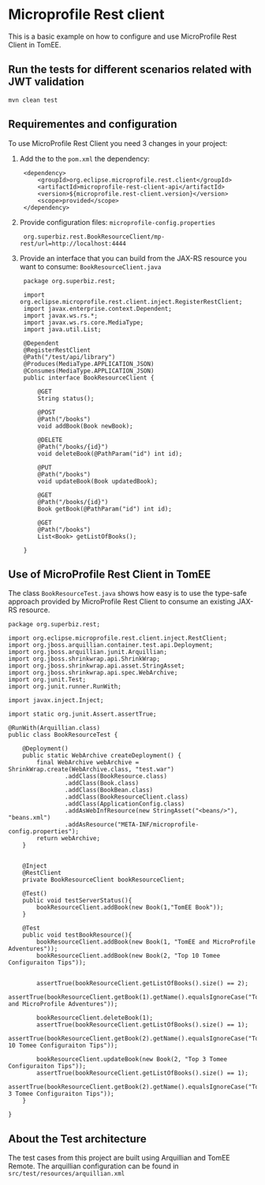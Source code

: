 # Microprofile Rest client
This is a basic example on how to configure and use MicroProfile Rest Client in TomEE.

## Run the tests for different scenarios related with JWT validation

    mvn clean test 

## Requirementes and configuration

To use MicroProfile Rest Client you need 3 changes in your project:

1) Add the to the `pom.xml` the dependency:

        <dependency>
            <groupId>org.eclipse.microprofile.rest.client</groupId>
            <artifactId>microprofile-rest-client-api</artifactId>
            <version>${microprofile.rest-client.version}</version>
            <scope>provided</scope>
        </dependency>

2) Provide configuration files: `microprofile-config.properties`

        org.superbiz.rest.BookResourceClient/mp-rest/url=http://localhost:4444

3) Provide an interface that you can build from the JAX-RS resource you want to consume: `BookResourceClient.java`
    
        package org.superbiz.rest;
        
        import org.eclipse.microprofile.rest.client.inject.RegisterRestClient;
        import javax.enterprise.context.Dependent;
        import javax.ws.rs.*;
        import javax.ws.rs.core.MediaType;
        import java.util.List;
        
        @Dependent
        @RegisterRestClient
        @Path("/test/api/library")
        @Produces(MediaType.APPLICATION_JSON)
        @Consumes(MediaType.APPLICATION_JSON)
        public interface BookResourceClient {
        
            @GET
            String status();
        
            @POST
            @Path("/books")
            void addBook(Book newBook);
        
            @DELETE
            @Path("/books/{id}")
            void deleteBook(@PathParam("id") int id);
        
            @PUT
            @Path("/books")
            void updateBook(Book updatedBook);
        
            @GET
            @Path("/books/{id}")
            Book getBook(@PathParam("id") int id);
        
            @GET
            @Path("/books")
            List<Book> getListOfBooks();
        
        }


## Use of MicroProfile Rest Client in TomEE

The class `BookResourceTest.java` shows how easy is to use the type-safe approach provided by MicroProfile Rest Client to consume an existing JAX-RS resource. 

    package org.superbiz.rest;
    
    import org.eclipse.microprofile.rest.client.inject.RestClient;
    import org.jboss.arquillian.container.test.api.Deployment;
    import org.jboss.arquillian.junit.Arquillian;
    import org.jboss.shrinkwrap.api.ShrinkWrap;
    import org.jboss.shrinkwrap.api.asset.StringAsset;
    import org.jboss.shrinkwrap.api.spec.WebArchive;
    import org.junit.Test;
    import org.junit.runner.RunWith;
    
    import javax.inject.Inject;
    
    import static org.junit.Assert.assertTrue;
    
    @RunWith(Arquillian.class)
    public class BookResourceTest {
    
        @Deployment()
        public static WebArchive createDeployment() {
            final WebArchive webArchive = ShrinkWrap.create(WebArchive.class, "test.war")
                    .addClass(BookResource.class)
                    .addClass(Book.class)
                    .addClass(BookBean.class)
                    .addClass(BookResourceClient.class)
                    .addClass(ApplicationConfig.class)
                    .addAsWebInfResource(new StringAsset("<beans/>"), "beans.xml")
                    .addAsResource("META-INF/microprofile-config.properties");
            return webArchive;
        }
    
    
        @Inject
        @RestClient
        private BookResourceClient bookResourceClient;
    
        @Test()
        public void testServerStatus(){
            bookResourceClient.addBook(new Book(1,"TomEE Book"));
        }
    
        @Test
        public void testBookResource(){
            bookResourceClient.addBook(new Book(1, "TomEE and MicroProfile Adventures"));
            bookResourceClient.addBook(new Book(2, "Top 10 Tomee Configuraiton Tips"));
    
    
            assertTrue(bookResourceClient.getListOfBooks().size() == 2);
            assertTrue(bookResourceClient.getBook(1).getName().equalsIgnoreCase("TomEE and MicroProfile Adventures"));
    
            bookResourceClient.deleteBook(1);
            assertTrue(bookResourceClient.getListOfBooks().size() == 1);
            assertTrue(bookResourceClient.getBook(2).getName().equalsIgnoreCase("Top 10 Tomee Configuraiton Tips"));
    
            bookResourceClient.updateBook(new Book(2, "Top 3 Tomee Configuraiton Tips"));
            assertTrue(bookResourceClient.getListOfBooks().size() == 1);
            assertTrue(bookResourceClient.getBook(2).getName().equalsIgnoreCase("Top 3 Tomee Configuraiton Tips"));
        }
    
    }

## About the Test architecture

The test cases from this project are built using Arquillian and TomEE Remote. 
The arquillian configuration can be found in
`src/test/resources/arquillian.xml`

